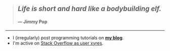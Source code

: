 > ## *Life is short and hard like a bodybuilding elf.*
>
> #### &mdash; Jimmy Pop

---

 - I (irregularly) post programming tutorials on [**my blog**][1].
 - I'm active on [Stack Overflow as user xyres][2].

[1]: https://bhch.github.io
[2]: https://stackoverflow.com/users/1925257/xyres
